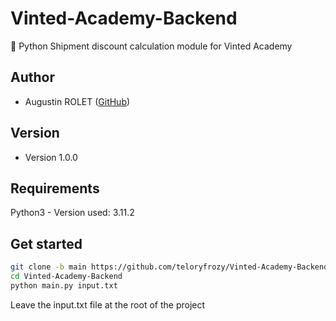 # Vinted-Academy-Backend
🐍 Python Shipment discount calculation module for Vinted Academy

## Author
- Augustin ROLET ([GitHub](https://github.com/teloryfrozy/))
## Version
- Version 1.0.0


## Requirements
Python3 - Version used: 3.11.2


## Get started
```bash
git clone -b main https://github.com/teloryfrozy/Vinted-Academy-Backend.git
cd Vinted-Academy-Backend
python main.py input.txt
```

Leave the input.txt file at the root of the project